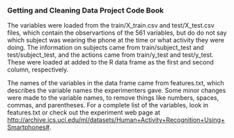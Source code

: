 ### Getting and Cleaning Data Project Code Book

The variables were loaded from the train/X_train.csv and test/X_test.csv files, which contain the observartions of the 561 variables, but do do not say which subject was wearing the phone at the time or what activity they were doing.  The information on subjects came from train/subject_test and test/subject_test, and the actions came from train/y_test and test/y_test.  These were loaded at added to the R data frame as the first and second column, respectively.  

The names of the variables in the data frame came from features.txt, which describes the variable names the experimenters gave.  Some minor changes were made to the variable names, to remove things like numbers, spaces, commas, and parentheses.  For a complete list of the variables, look in features.txt or check out the experiment web page at http://archive.ics.uci.edu/ml/datasets/Human+Activity+Recognition+Using+Smartphones#.
